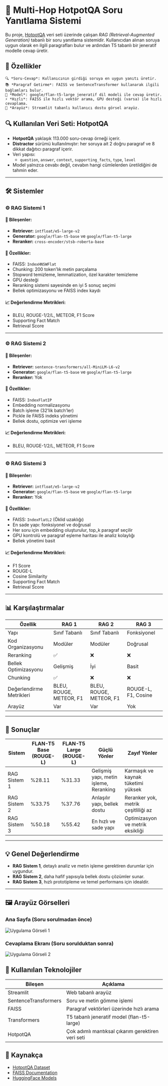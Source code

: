 # 💬 Multi-Hop HotpotQA Soru Yanıtlama Sistemi

Bu proje, [HotpotQA](https://hotpotqa.github.io/) veri seti üzerinde çalışan *RAG (Retrieval-Augmented Generation)* tabanlı bir soru yanıtlama sistemidir. Kullanıcıdan alınan soruya uygun olarak en ilgili paragrafları bulur ve ardından T5 tabanlı bir jeneratif modelle cevap üretir.

## 🚀 Özellikler

    🔍 *Soru-Cevap*: Kullanıcının girdiği soruya en uygun yanıtı üretir.
    📚 *Paragraf Getirme*: FAISS ve SentenceTransformer kullanarak ilgili bağlamları bulur.
    🧠 *Model*: google/flan-t5-large jeneratif dil modeli ile cevap üretir.
    ⚡ *Hızlı*: FAISS ile hızlı vektör arama, GPU desteği (varsa) ile hızlı cevaplama.
    🎨 *Arayüz*: Streamlit tabanlı kullanıcı dostu görsel arayüz.

## 🔍 Kullanılan Veri Seti: HotpotQA

- **HotpotQA** yaklaşık 113.000 soru-cevap örneği içerir.
- **Distractor** sürümü kullanılmıştır: her soruya ait 2 doğru paragraf ve 8 dikkat dağıtıcı paragraf içerir.
- Veri yapısı:
  - `question`, `answer`, `context`, `supporting_facts`, `type`, `level`
- Model yalnızca cevabı değil, cevabın hangi cümlelerden üretildiğini de tahmin eder.

---

## 🛠️ Sistemler

### ⚙️ RAG Sistemi 1

#### 🔧 Bileşenler:
- **Retriever:** `intfloat/e5-large-v2`
- **Generator:** `google/flan-t5-base` ve `google/flan-t5-large`
- **Reranker:** `cross-encoder/stsb-roberta-base`

#### 🧠 Özellikler:
- FAISS: `IndexHNSWFlat`
- Chunking: 200 token’lık metin parçalama
- Stopword temizleme, lemmatization, özel karakter temizleme
- GPU desteği
- Reranking sistemi sayesinde en iyi 5 sonuç seçimi
- Bellek optimizasyonu ve FAISS index kaydı

#### 📈 Değerlendirme Metrikleri:
- BLEU, ROUGE-1/2/L, METEOR, F1 Score
- Supporting Fact Match
- Retrieval Score

---

### ⚙️ RAG Sistemi 2

#### 🔧 Bileşenler:
- **Retriever:** `sentence-transformers/all-MiniLM-L6-v2`
- **Generator:** `google/flan-t5-base` ve `google/flan-t5-large`
- **Reranker:** Yok

#### 🧠 Özellikler:
- FAISS: `IndexFlatIP`
- Embedding normalizasyonu
- Batch işleme (32’lik batch’ler)
- Pickle ile FAISS indeks yönetimi
- Bellek dostu, optimize veri işleme

#### 📈 Değerlendirme Metrikleri:
- BLEU, ROUGE-1/2/L, METEOR, F1 Score

---

### ⚙️ RAG Sistemi 3

#### 🔧 Bileşenler:
- **Retriever:** `intfloat/e5-large-v2`
- **Generator:** `google/flan-t5-base` ve `google/flan-t5-large`
- **Reranker:** Yok

#### 🧠 Özellikler:
- FAISS: `IndexFlatL2` (Öklid uzaklığı)
- En sade yapı: fonksiyonel ve doğrusal
- Her soru için embedding oluşturulur, top_k paragraf seçilir
- GPU kontrolü ve paragraf eşleme haritası ile analiz kolaylığı
- Bellek yönetimi basit

#### 📈 Değerlendirme Metrikleri:
- F1 Score
- ROUGE-L
- Cosine Similarity
- Supporting Fact Match
- Retrieval Score

---

## 📊 Karşılaştırmalar

| Özellik                       | RAG 1          | RAG 2          | RAG 3          |
|-----------------------------|----------------|----------------|----------------|
| Yapı                         | Sınıf Tabanlı  | Sınıf Tabanlı  | Fonksiyonel    |
| Kod Organizasyonu            | Modüler        | Modüler        | Doğrusal       |
| Reranking                    | ✅              | ❌              | ❌              |
| Bellek Optimizasyonu         | Gelişmiş       | İyi            | Basit          |
| Chunking                     | ✅              | ❌              | ❌              |
| Değerlendirme Metrikleri     | BLEU, ROUGE, METEOR, F1 | BLEU, ROUGE, METEOR, F1 | ROUGE-L, F1, Cosine |
| Arayüz                       | Var            | Var            | Yok            |

---

## 🏁 Sonuçlar

| Sistem         | FLAN-T5 Base (ROUGE-L) | FLAN-T5 Large (ROUGE-L) | Güçlü Yönler                                  | Zayıf Yönler                                |
|----------------|-------------------------|--------------------------|-----------------------------------------------|---------------------------------------------|
| RAG Sistem 1   | %28.11                  | %31.33                   | Gelişmiş yapı, metin işleme, Reranking        | Karmaşık ve kaynak tüketimi yüksek          |
| RAG Sistem 2   | %33.75                  | %37.76                   | Anlaşılır yapı, bellek dostu                  | Reranker yok, metrik çeşitliliği az         |
| RAG Sistem 3   | %50.18                  | %55.42                   | En hızlı ve sade yapı                         | Optimizasyon ve metrik eksikliği            |

---

## 💡 Genel Değerlendirme

- **RAG Sistem 1**, detaylı analiz ve metin işleme gerektiren durumlar için uygundur.
- **RAG Sistem 2**, daha hafif yapısıyla bellek dostu çözümler sunar.
- **RAG Sistem 3**, hızlı prototipleme ve temel performans için idealdir.

---


## 🖼️ Arayüz Görselleri

### Ana Sayfa (Soru sorulmadan önce)
![Uygulama Görseli 1](images/main_screen.png)

### Cevaplama Ekranı (Soru sorulduktan sonra)
![Uygulama Görseli 2](images/answer_screen.png)

## 🧩 Kullanılan Teknolojiler

| Bileşen             | Açıklama                                       |
|---------------------|------------------------------------------------|
| Streamlit           | Web tabanlı arayüz                             |
| SentenceTransformers| Soru ve metin gömme işlemi                     |
| FAISS               | Paragraf vektörleri üzerinde hızlı arama       |
| Transformers        | T5 tabanlı jeneratif model (flan-t5-large)  |
| HotpotQA            | Çok adımlı mantıksal çıkarım gerektiren veri seti |


## 📌 Kaynakça
- [HotpotQA Dataset](https://hotpotqa.github.io/)
- [FAISS Documentation](https://faiss.ai/)
- [HuggingFace Models](https://huggingface.co/models)
